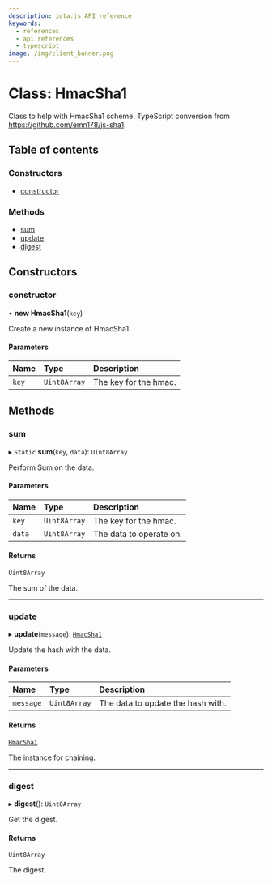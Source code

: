 ```yaml
---
description: iota.js API reference
keywords:
  - references
  - api references
  - typescript
image: /img/client_banner.png
---
```


# Class: HmacSha1

Class to help with HmacSha1 scheme.
TypeScript conversion from https://github.com/emn178/js-sha1.

## Table of contents

### Constructors

- [constructor](HmacSha1.md#constructor)

### Methods

- [sum](HmacSha1.md#sum)
- [update](HmacSha1.md#update)
- [digest](HmacSha1.md#digest)

## Constructors

### constructor

• **new HmacSha1**(`key`)

Create a new instance of HmacSha1.

#### Parameters

| Name  | Type         | Description           |
| :---- | :----------- | :-------------------- |
| `key` | `Uint8Array` | The key for the hmac. |

## Methods

### sum

▸ `Static` **sum**(`key`, `data`): `Uint8Array`

Perform Sum on the data.

#### Parameters

| Name   | Type         | Description             |
| :----- | :----------- | :---------------------- |
| `key`  | `Uint8Array` | The key for the hmac.   |
| `data` | `Uint8Array` | The data to operate on. |

#### Returns

`Uint8Array`

The sum of the data.

---

### update

▸ **update**(`message`): [`HmacSha1`](HmacSha1.md)

Update the hash with the data.

#### Parameters

| Name      | Type         | Description                       |
| :-------- | :----------- | :-------------------------------- |
| `message` | `Uint8Array` | The data to update the hash with. |

#### Returns

[`HmacSha1`](HmacSha1.md)

The instance for chaining.

---

### digest

▸ **digest**(): `Uint8Array`

Get the digest.

#### Returns

`Uint8Array`

The digest.
